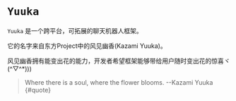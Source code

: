 # `Yuuka`

<TextedImage src="/logo.png" text="Kazami Yuuka" />

<span class="mark">`Yuuka` 是一个跨平台，可拓展的聊天机器人框架。</span>

它的名字来自东方Project中的风见幽香<span class="masked">(Kazami Yuuka)</span>。

风见幽香拥有能变出花的能力，开发者希望框架能够带给用户随时变出花的惊喜ヾ(^▽^*)))

<RandomFlower />

> Where there is a soul, where the flower blooms.
                          --Kazami Yuuka {#quote}
